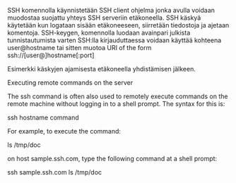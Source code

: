 SSH komennolla käynnistetään SSH client ohjelma jonka avulla voidaan muodostaa suojattu yhteys SSH serveriin etäkoneella.
SSH käskyä käytetään kun logataan sisään etäkoneeseen, siirretään tiedostoja ja ajetaan komentoja.
SSH-keygen, komennolla luodaan avainpari julkista tunnistautumista varten
SSH:lla kirjauduttaessa voidaan käyttää kohteena user@hostname tai sitten muotoa URI of the form ssh://[user@]hostname[:port]

Esimerkki käskyjen ajamisesta etäkoneella yhdistämisen jälkeen.

Executing remote commands on the server

The ssh command is often also used to remotely execute commands on the remote machine without logging in to a shell prompt. The syntax for this is:

ssh hostname command

For example, to execute the command:

ls /tmp/doc 

on host sample.ssh.com, type the following command at a shell prompt:

ssh sample.ssh.com  ls /tmp/doc

